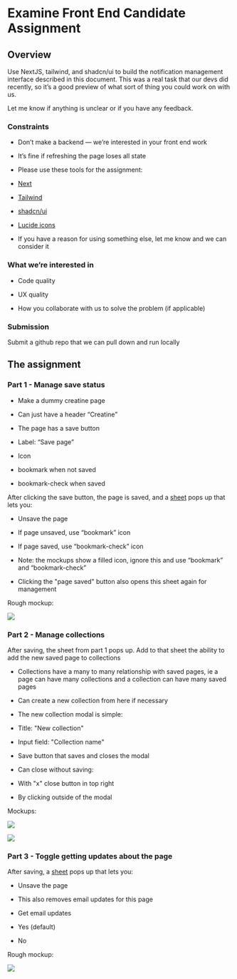 # Examine Front End Candidate Assignment

## Overview

Use NextJS, tailwind, and shadcn/ui to build the notification management interface described in this document. This was a real task that our devs did recently, so it’s a good preview of what sort of thing you could work on with us.

  

Let me know if anything is unclear or if you have any feedback.

### Constraints

-   Don’t make a backend — we’re interested in your front end work
    

-   It’s fine if refreshing the page loses all state
    

-   Please use these tools for the assignment:
    

-   [Next](https://nextjs.org/)
    
-   [Tailwind](https://tailwindcss.com/)
    
-   [shadcn/ui](https://ui.shadcn.com/)
    
-   [Lucide icons](https://lucide.dev/)
    
-   If you have a reason for using something else, let me know and we can consider it
    

### What we’re interested in

-   Code quality
    
-   UX quality
    
-   How you collaborate with us to solve the problem (if applicable)
    

### Submission

Submit a github repo that we can pull down and run locally

## The assignment

### Part 1 - Manage save status

-   Make a dummy creatine page
    

-   Can just have a header “Creatine”
    

-   The page has a save button
    

-   Label: “Save page”
    
-   Icon
    

-   bookmark when not saved
    
-   bookmark-check when saved
    

After clicking the save button, the page is saved, and a [sheet](https://ui.shadcn.com/docs/components/sheet) pops up that lets you:

-   Unsave the page
    

-   If page unsaved, use “bookmark” icon
    
-   If page saved, use “bookmark-check” icon
    
-   Note: the mockups show a filled icon, ignore this and use “bookmark” and “bookmark-check”
    

-   Clicking the "page saved" button also opens this sheet again for management
    

Rough mockup:

![](https://lh7-rt.googleusercontent.com/docsz/AD_4nXdzYJdYvegi6AeK_wqm6s9Q-abnhQVoT9vOJoMh_jPJCdp_LHvZ05w2THrGv72icYOMPoX82lVmcoC5PN88-HaYoxJrawyVkqcSpc9RTKAPMoRGj4e8zb5Sugccz18p8SJO9lFzs1m6hTVyF4e5jh9GiIP3?key=EPICO1nsF2BfAVl4JouOjA)

### Part 2 - Manage collections

After saving, the sheet from part 1 pops up. Add to that sheet the ability to add the new saved page to collections

-   Collections have a many to many relationship with saved pages, ie a page can have many collections and a collection can have many saved pages
    
-   Can create a new collection from here if necessary
    

-   The new collection modal is simple:
    

-   Title: "New collection"
    
-   Input field: "Collection name"
    
-   Save button that saves and closes the modal
    
-   Can close without saving:
    

-   With "x" close button in top right
    
-   By clicking outside of the modal
    

Mockups:

![](https://lh7-rt.googleusercontent.com/docsz/AD_4nXeyt1hRUuWgaDFEtADuDedOWWOIB6fnJBCYL2b0ZPqkag_VRzcBYVQnL1alpEauamhLJh1VfOn8_0HepupOGPSBFZw2nbpiTnoc6nLo51uePJtq_2WKaCKcCG8u_b-XLeUM9aK_32zgQr_ZoGtnvZGdyS48?key=EPICO1nsF2BfAVl4JouOjA)

![](https://lh7-rt.googleusercontent.com/docsz/AD_4nXcu_mM-1DK7ylVYV8mZVHuJmuspmdpHIvBJ9LGzBx5fakggmugh-6435Snecp8vNq6CjOUea_p_nhh0YholCy0-vZa_k0ndeAgdNffk5pAluRUFMrsf4CokuhKvYviprwTvwuhtOgSjwqj5IWe2N0RzShVP?key=EPICO1nsF2BfAVl4JouOjA)

### Part 3 - Toggle getting updates about the page

After saving, a [sheet](https://ui.shadcn.com/docs/components/sheet) pops up that lets you:

-   Unsave the page
    

-   This also removes email updates for this page
    

-   Get email updates
    

-   Yes (default)
    
-   No
    

Rough mockup:

![](https://lh7-rt.googleusercontent.com/docsz/AD_4nXcDBHVUcrpRcXWGoTfZAmVL7uv7c0KmUazm4ymauvhp9HvEwKe5n-p-HZCY1iaElwQ7SoKuFig-E_R7P1EVHdgsB4orHxWGAOR9U8yLdONVNe1eS--XV0V7wee2PMwjCdKgS5SqFP-PAVAnPRDX-ctB9lkS?key=EPICO1nsF2BfAVl4JouOjA)

